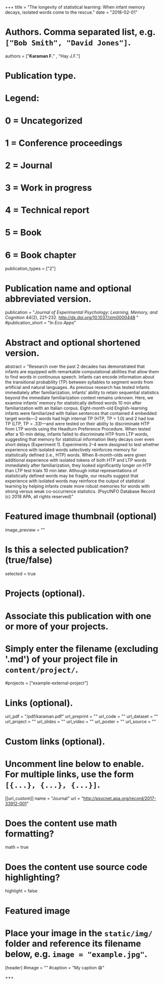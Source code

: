 +++
title = "The longevity of statistical learning: When infant memory decays, isolated words come to the rescue."
date = "2018-02-01"

# Authors. Comma separated list, e.g. `["Bob Smith", "David Jones"]`.
authors = ["**Karaman F.**" , "Hay J.F."]


# Publication type.
# Legend:
# 0 = Uncategorized
# 1 = Conference proceedings
# 2 = Journal
# 3 = Work in progress
# 4 = Technical report
# 5 = Book
# 6 = Book chapter
publication_types = ["2"]

# Publication name and optional abbreviated version.
publication = "*Journal of Experimental Psychology: Learning, Memory, and Cognition* 44(2), 221-232. http://dx.doi.org/10.1037/xlm0000448 "
#publication_short = "In *Eco Apps*"

# Abstract and optional shortened version.
abstract = "Research over the past 2 decades has demonstrated that infants are equipped with remarkable computational abilities that allow them to find words in continuous speech. Infants can encode information about the transitional probability (TP) between syllables to segment words from artificial and natural languages. As previous research has tested infants immediately after familiarization, infants’ ability to retain sequential statistics beyond the immediate familiarization context remains unknown. Here, we examine infants’ memory for statistically defined words 10 min after familiarization with an Italian corpus. Eight-month-old English-learning infants were familiarized with Italian sentences that contained 4 embedded target words—2 words had high internal TP (HTP, TP = 1.0) and 2 had low TP (LTP, TP = .33)—and were tested on their ability to discriminate HTP from LTP words using the Headturn Preference Procedure. When tested after a 10-min delay, infants failed to discriminate HTP from LTP words, suggesting that memory for statistical information likely decays over even short delays (Experiment 1). Experiments 2–4 were designed to test whether experience with isolated words selectively reinforces memory for statistically defined (i.e., HTP) words. When 8-month-olds were given additional experience with isolated tokens of both HTP and LTP words immediately after familiarization, they looked significantly longer on HTP than LTP test trials 10 min later. Although initial representations of statistically defined words may be fragile, our results suggest that experience with isolated words may reinforce the output of statistical learning by helping infants create more robust memories for words with strong versus weak co-occurrence statistics. (PsycINFO Database Record (c) 2018 APA, all rights reserved)"

# Featured image thumbnail (optional)
image_preview = ""

# Is this a selected publication? (true/false)
selected = true

# Projects (optional).
#   Associate this publication with one or more of your projects.
#   Simply enter the filename (excluding '.md') of your project file in `content/project/`.
#projects = ["example-external-project"]

# Links (optional).
url_pdf = "/pdf/karaman.pdf"
url_preprint = ""
url_code = ""
url_dataset = ""
url_project = ""
url_slides = ""
url_video = ""
url_poster = ""
url_source = ""

# Custom links (optional).
#   Uncomment line below to enable. For multiple links, use the form `[{...}, {...}, {...}]`.
[[url_custom]]
name = "Journal"
url = "http://psycnet.apa.org/record/2017-33912-001"

# Does the content use math formatting?
math = true

# Does the content use source code highlighting?
highlight = false
  
# Featured image
# Place your image in the `static/img/` folder and reference its filename below, e.g. `image = "example.jpg"`.
[header]
#image = ""
#caption = "My caption :smile:"

+++


